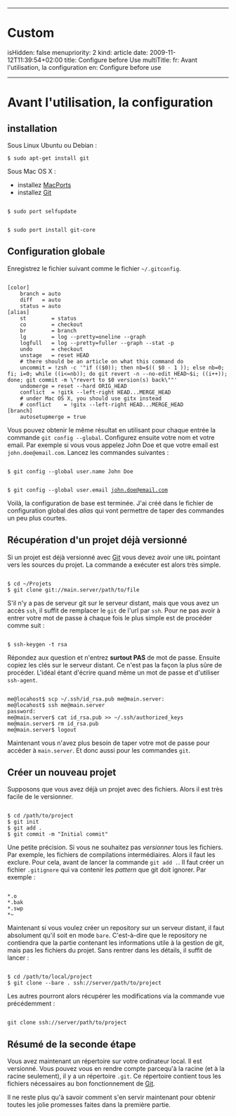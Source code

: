 -----

# Custom 
isHidden:       false
menupriority:   2
kind:           article
date:           2009-11-12T11:39:54+02:00
title: Configure before Use
multiTitle: 
    fr: Avant l'utilisation, la configuration
    en: Configure before use

-----

# Avant l'utilisation, la configuration

## installation

Sous Linux Ubuntu ou Debian :


<div><code class="zsh">$ sudo apt-get install git</code></div>

Sous Mac OS X :


* installez [MacPorts](http://macports.org/install.php)
* installez [Git][git]

<div><code class="zsh">
$ sudo port selfupdate

$ sudo port install git-core
</code></div>

## Configuration globale

Enregistrez le fichier suivant comme le fichier `~/.gitconfig`.


<div><code class="zsh" file="gitconfig">
[color]
    branch = auto
    diff   = auto
    status = auto
[alias]
    st        = status
    co        = checkout
    br        = branch
    lg        = log --pretty=oneline --graph
    logfull   = log --pretty=fuller --graph --stat -p
    undo      = checkout
    unstage   = reset HEAD
    # there should be an article on what this command do
    uncommit = !zsh -c '"if (($0)); then nb=$(( $0 - 1 )); else nb=0; fi; i=0; while ((i<=nb)); do git revert -n --no-edit HEAD~$i; ((i++)); done; git commit -m \"revert to $0 version(s) back\""'
    undomerge = reset --hard ORIG_HEAD
	conflict  = !gitk --left-right HEAD...MERGE_HEAD
    # under Mac OS X, you should use gitx instead
	# conflict    = !gitx --left-right HEAD...MERGE_HEAD
[branch]
	autosetupmerge = true
</code></div>


Vous pouvez obtenir le même résultat en utilisant pour chaque entrée la commande `git config --global`.
Configurez ensuite votre nom et votre email. Par exemple si vous vous appelez John Doe et que votre email est `john.doe@email.com`. Lancez les commandes suivantes :


<div><code class="zsh">
$ git config --global user.name John Doe

$ git config --global user.email john.doe@email.com
</code></div>

Voilà, la configuration de base est terminée. J'ai créé dans le fichier de configuration global des *alias* qui vont permettre de taper des commandes un peu plus courtes.


## Récupération d'un projet déjà versionné

Si un projet est déjà versionné avec [Git][git] vous devez avoir une `URL` pointant vers les sources du projet. La commande a exécuter est alors très simple.


<div><code class="zsh">
$ cd ~/Projets
$ git clone git://main.server/path/to/file
</code></div>

S'il n'y a pas de serveur git sur le serveur distant, mais que vous avez un accès `ssh`, il suffit de remplacer le `git` de l'url par `ssh`. Pour ne pas avoir à entrer votre mot de passe à chaque fois le plus simple est de procéder comme suit :


<div><code class="zsh">
$ ssh-keygen -t rsa
</code></div>

Répondez aux question et n'entrez **surtout PAS** de mot de passe. Ensuite copiez les clés sur le serveur distant. Ce n'est pas la façon la plus sûre de procéder. L'idéal étant d'écrire quand même un mot de passe et d'utiliser `ssh-agent`.


<div><code class="zsh">
me@locahost$ scp ~/.ssh/id_rsa.pub me@main.server:
me@locahost$ ssh me@main.server
password:
me@main.server$ cat id_rsa.pub >> ~/.ssh/authorized_keys
me@main.server$ rm id_rsa.pub
me@main.server$ logout
</code></div>

Maintenant vous n'avez plus besoin de taper votre mot de passe pour accéder à `main.server`. Et donc aussi pour les commandes `git`.


## Créer un nouveau projet

Supposons que vous avez déjà un projet avec des fichiers. Alors il est très facile de le versionner.


<div><code class="zsh">
$ cd /path/to/project
$ git init
$ git add .
$ git commit -m "Initial commit"
</code></div>

Une petite précision. Si vous ne souhaitez pas *versionner* tous les fichiers. Par exemple, les fichiers de compilations intermédiaires. Alors il faut les exclure. Pour cela, avant de lancer la commande `git add .`. Il faut créer un fichier `.gitignore` qui va contenir les *pattern* que git doit ignorer. Par exemple :


<div><code class="zsh">
*.o
*.bak
*.swp
*~
</code></div>

Maintenant si vous voulez créer un repository sur un serveur distant, il faut absolument qu'il soit en  mode `bare`. C'est-à-dire que le repository ne contiendra que la partie contenant les informations utile à la gestion de git, mais pas les fichiers du projet. Sans rentrer dans les détails, il suffit de lancer :


<div><code class="zsh">
$ cd /path/to/local/project
$ git clone --bare . ssh://server/path/to/project
</code></div>

Les autres pourront alors récupérer les modifications via la commande vue précédemment :


<div><code class="zsh">
git clone ssh://server/path/to/project
</code></div>

## Résumé de la seconde étape

Vous avez maintenant un répertoire sur votre ordinateur local. Il est versionné. Vous pouvez vous en rendre compte parcequ'à la racine (et à la racine seulement), il y a un répertoire `.git`. Ce répertoire contient tous les fichiers nécessaires au bon fonctionnement de [Git][git].


Il ne reste plus qu'à savoir comment s'en servir maintenant pour obtenir toutes les jolie promesses faites dans la première partie.


[git]: http://git-scm.org "Git"
